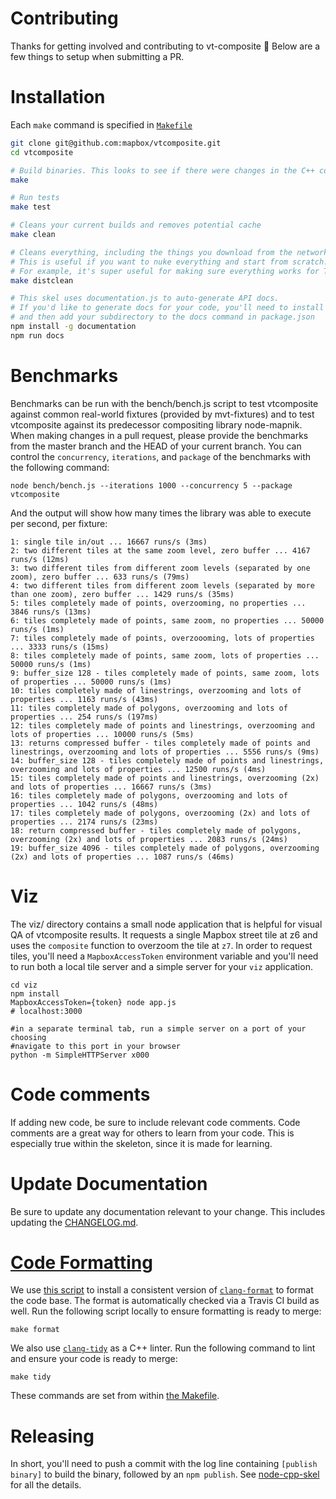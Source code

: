 # Contributing

Thanks for getting involved and contributing to vt-composite :tada: Below are a few things to setup when submitting a PR.

# Installation

Each `make` command is specified in [`Makefile`](./Makefile)

```bash
git clone git@github.com:mapbox/vtcomposite.git
cd vtcomposite

# Build binaries. This looks to see if there were changes in the C++ code. This does not reinstall deps.
make

# Run tests
make test

# Cleans your current builds and removes potential cache
make clean

# Cleans everything, including the things you download from the network in order to compile (ex: npm packages).
# This is useful if you want to nuke everything and start from scratch.
# For example, it's super useful for making sure everything works for Travis, production, someone else's machine, etc
make distclean

# This skel uses documentation.js to auto-generate API docs.
# If you'd like to generate docs for your code, you'll need to install documentation.js,
# and then add your subdirectory to the docs command in package.json
npm install -g documentation
npm run docs
```

# Benchmarks

Benchmarks can be run with the bench/bench.js script to test vtcomposite against common real-world fixtures (provided by mvt-fixtures) and to test vtcomposite against its predecessor compositing library node-mapnik. When making changes in a pull request, please provide the benchmarks from the master branch and the HEAD of your current branch.  You can control the `concurrency`, `iterations`, and `package` of the benchmarks with the following command:

    node bench/bench.js --iterations 1000 --concurrency 5 --package vtcomposite

And the output will show how many times the library was able to execute per second, per fixture:

    1: single tile in/out ... 16667 runs/s (3ms)
    2: two different tiles at the same zoom level, zero buffer ... 4167 runs/s (12ms)
    3: two different tiles from different zoom levels (separated by one zoom), zero buffer ... 633 runs/s (79ms)
    4: two different tiles from different zoom levels (separated by more than one zoom), zero buffer ... 1429 runs/s (35ms)
    5: tiles completely made of points, overzooming, no properties ... 3846 runs/s (13ms)
    6: tiles completely made of points, same zoom, no properties ... 50000 runs/s (1ms)
    7: tiles completely made of points, overzoooming, lots of properties ... 3333 runs/s (15ms)
    8: tiles completely made of points, same zoom, lots of properties ... 50000 runs/s (1ms)
    9: buffer_size 128 - tiles completely made of points, same zoom, lots of properties ... 50000 runs/s (1ms)
    10: tiles completely made of linestrings, overzooming and lots of properties ... 1163 runs/s (43ms)
    11: tiles completely made of polygons, overzooming and lots of properties ... 254 runs/s (197ms)
    12: tiles completely made of points and linestrings, overzooming and lots of properties ... 10000 runs/s (5ms)
    13: returns compressed buffer - tiles completely made of points and linestrings, overzooming and lots of properties ... 5556 runs/s (9ms)
    14: buffer_size 128 - tiles completely made of points and linestrings, overzooming and lots of properties ... 12500 runs/s (4ms)
    15: tiles completely made of points and linestrings, overzooming (2x) and lots of properties ... 16667 runs/s (3ms)
    16: tiles completely made of polygons, overzooming and lots of properties ... 1042 runs/s (48ms)
    17: tiles completely made of polygons, overzooming (2x) and lots of properties ... 2174 runs/s (23ms)
    18: return compressed buffer - tiles completely made of polygons, overzooming (2x) and lots of properties ... 2083 runs/s (24ms)
    19: buffer_size 4096 - tiles completely made of polygons, overzooming (2x) and lots of properties ... 1087 runs/s (46ms)

# Viz

The viz/ directory contains a small node application that is helpful for visual QA of vtcomposite results. It requests a single Mapbox street tile at z6 and uses the `composite` function to overzoom the tile at `z7`. In order to request tiles, you'll need a `MapboxAccessToken` environment variable and you'll need to run both a local tile server and a simple server for your `viz` application.

```shell
cd viz
npm install
MapboxAccessToken={token} node app.js
# localhost:3000

#in a separate terminal tab, run a simple server on a port of your choosing
#navigate to this port in your browser
python -m SimpleHTTPServer x000
```

# Code comments

If adding new code, be sure to include relevant code comments. Code comments are a great way for others to learn from your code. This is especially true within the skeleton, since it is made for learning.

# Update Documentation

Be sure to update any documentation relevant to your change. This includes updating the [CHANGELOG.md](https://github.com/mapbox/node-cpp-skel/blob/master/CHANGELOG.md).

# [Code Formatting](/docs/extended-tour.md#clang-tools)

We use [this script](/scripts/clang-format.sh#L20) to install a consistent version of [`clang-format`](https://clang.llvm.org/docs/ClangFormat.html) to format the code base. The format is automatically checked via a Travis CI build as well. Run the following script locally to ensure formatting is ready to merge:

    make format

We also use [`clang-tidy`](https://clang.llvm.org/extra/clang-tidy/) as a C++ linter. Run the following command to lint and ensure your code is ready to merge:

	make tidy

These commands are set from within [the Makefile](./Makefile).

# Releasing

In short, you'll need to push a commit with the log line containing `[publish binary]` to build the binary, followed by an `npm publish`. See [node-cpp-skel](https://github.com/mapbox/node-cpp-skel/blob/d2848ed5bcc5a798ff39a2ac139b70844043ff11/docs/publishing-binaries.md) for all the details.